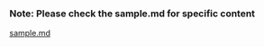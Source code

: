 ### Note: Please check the sample.md for specific content

<!-- Jump in different Markdown files -->
[sample.md](./sample.md)
